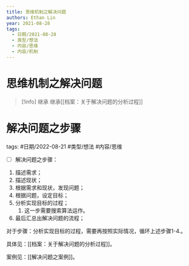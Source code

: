 ```yaml
---
title: 思维机制之解决问题
authors: Ethan Lin
year: 2021-08-28 
tags:
  - 日期/2021-08-28 
  - 类型/想法 
  - 内容/思维 
  - 内容/机制 
---
```



# 思维机制之解决问题






> [!info] 继承
> 继承[[档案：关于解决问题的分析过程]]







# 解决问题之步骤



tags: #日期/2022-08-21 #类型/想法 #内容/思维 

- [ ] 解决问题之步骤：
1. 描述需求；
2. 描述现状；
3. 根据需求和现状，发现问题；
4. 根据问题，设定目标；
5. 分析实现目标的过程；
	1. 这一步需要搜索算法运作。
6. 最后汇总出解决问题的流程；

对于步骤：分析实现目标的过程，需要再按照实际情况，循环上述步骤1-4.。



具体见：[[档案：关于解决问题的分析过程]]。

案例见：[[解决问题之案例]]。



